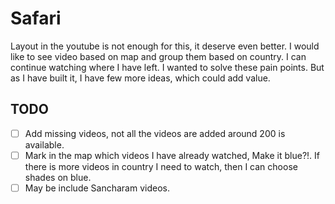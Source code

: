 # Safari

Layout in the youtube is not enough for this, it deserve even better. I would like to see video based on map and group them based on country. I can continue watching where I have left. I wanted to solve these pain points. But as I have built it, I have few more ideas, which could add value.

## TODO
- [ ] Add missing videos, not all the videos are added around 200 is available.
- [ ] Mark in the map which videos I have already watched, Make it blue?!. If there is more videos in country I need to watch, then I can choose shades on blue.
- [ ] May be include Sancharam videos.
